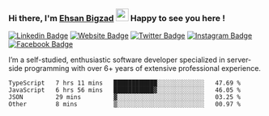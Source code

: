 ### Hi there, I'm <a href="https://teamartisans.com" target="_blank">Ehsan Bigzad</a> <img src="https://media.giphy.com/media/hvRJCLFzcasrR4ia7z/giphy.gif" width="25px"> Happy to see you here !

[![Linkedin Badge](https://img.shields.io/badge/-LinkedIn-0e76a8?style=flat-square&logo=Linkedin&logoColor=white)](https://linkedin.com/in/EhsanBigzad)
[![Website Badge](https://img.shields.io/badge/Website-3b5998?style=flat-square&logo=google-chrome&logoColor=white)](#)
[![Twitter Badge](https://img.shields.io/badge/-Twitter-00acee?style=flat-square&logo=Twitter&logoColor=white)](https://twitter.com/EhsanBigzad)
[![Instagram Badge](https://img.shields.io/badge/-Instagram-e4405f?style=flat-square&logo=Instagram&logoColor=white)](https://instagram.com/ehsanbigzad/)
[![Facebook Badge](https://img.shields.io/badge/-Facebook-0088cc?style=flat-square&logo=Facebook&logoColor=white)](https://facebook.com/EhsanBigzad7)

I’m a self-studied, enthusiastic software developer specialized in server-side programming with over 6+ years of extensive professional experience.

<!--START_SECTION:waka-->

```text
TypeScript   7 hrs 11 mins   ████████████░░░░░░░░░░░░░   47.69 %
JavaScript   6 hrs 56 mins   ███████████▓░░░░░░░░░░░░░   46.05 %
JSON         29 mins         ▓░░░░░░░░░░░░░░░░░░░░░░░░   03.25 %
Other        8 mins          ▒░░░░░░░░░░░░░░░░░░░░░░░░   00.97 %
```

<!--END_SECTION:waka-->
